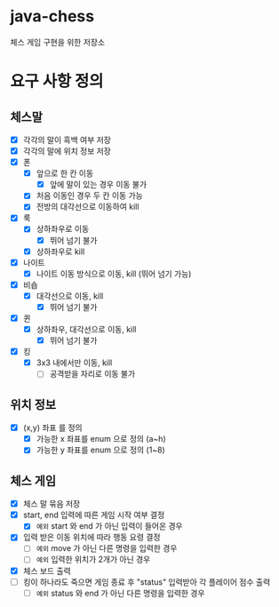 # java-chess
체스 게임 구현을 위한 저장소

# 요구 사항 정의

## 체스말
- [x] 각각의 말이 흑백 여부 저장
- [x] 각각의 말에 위치 정보 저장
- [x] 폰
  - [x] 앞으로 한 칸 이동
    - [x] 앞에 말이 있는 경우 이동 불가
  - [x] 처음 이동인 경우 두 칸 이동 가능
  - [x] 전방의 대각선으로 이동하여 kill
- [x] 룩
  - [x] 상하좌우로 이동
    - [x] 뛰어 넘기 불가
  - [x] 상하좌우로 kill
- [x] 나이트
  - [x] 나이트 이동 방식으로 이동, kill (뛰어 넘기 가능)
- [x] 비숍
  - [x] 대각선으로 이동, kill
    - [x] 뛰어 넘기 불가
- [x] 퀸
  - [x] 상하좌우, 대각선으로 이동, kill
    - [x] 뛰어 넘기 불가
- [x] 킹
  - [x] 3x3 내에서만 이동, kill
    - [ ] 공격받을 자리로 이동 불가
    
## 위치 정보
- [x] (x,y) 좌표 를 정의
    - [x] 가능한 x 좌표를 enum 으로 정의 (a~h)
    - [x] 가능한 y 좌표를 enum 으로 정의 (1~8)

## 체스 게임
- [x] 체스 말 묶음 저장
- [x] start, end 입력에 따른 게임 시작 여부 결정
  - [x] `예외` start 와 end 가 아닌 입력이 들어온 경우
- [x] 입력 받은 이동 위치에 따라 행동 요령 결정
  - [ ] `예외` move 가 아닌 다른 명령을 입력한 경우
  - [ ] `예외` 입력한 위치가 2개가 아닌 경우
- [x] 체스 보드 출력
- [ ] 킹이 하나라도 죽으면 게임 종료 후 "status" 입력받아 각 플레이어 점수 출력
  - [ ] `예외` status 와 end 가 아닌 다른 명령을 입력한 경우